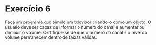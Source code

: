 # Exercício 6

Faça um programa que simule um televisor criando-o como um objeto. O usuário deve ser capaz de informar o número do canal e aumentar ou diminuir o volume. Certifique-se de que o número do canal e o nível do volume permanecem dentro de faixas válidas.
